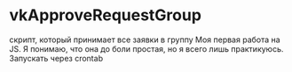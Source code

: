 # vkApproveRequestGroup
скрипт, который принимает все заявки в группу
Моя первая работа на JS. Я понимаю, что она до боли простая, но я всего лишь практикуюсь.
Запускать через crontab
